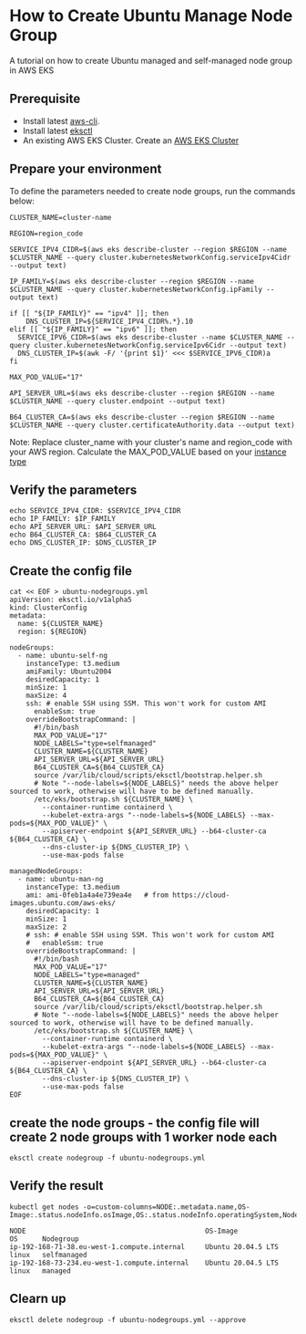 # How to Create Ubuntu Manage Node Group

A tutorial on how to create Ubuntu managed and self-managed node group in AWS EKS


## Prerequisite

* Install latest [aws-cli](https://docs.aws.amazon.com/cli/latest/userguide/installing.html).
* Install latest [eksctl](https://docs.aws.amazon.com/eks/latest/userguide/eksctl.html)
* An existing AWS EKS Cluster. Create an [AWS EKS Cluster](https://github.com/aws-samples/aws-eks-se-samples/tree/main/knowledge-center/how-to-get-started)
   

## Prepare your environment

To define the parameters needed to create node groups, run the commands below:

```
CLUSTER_NAME=cluster-name

REGION=region_code

SERVICE_IPV4_CIDR=$(aws eks describe-cluster --region $REGION --name $CLUSTER_NAME --query cluster.kubernetesNetworkConfig.serviceIpv4Cidr --output text)

IP_FAMILY=$(aws eks describe-cluster --region $REGION --name $CLUSTER_NAME --query cluster.kubernetesNetworkConfig.ipFamily --output text)

if [[ "${IP_FAMILY}" == "ipv4" ]]; then
    DNS_CLUSTER_IP=${SERVICE_IPV4_CIDR%.*}.10
elif [[ "${IP_FAMILY}" == "ipv6" ]]; then
  SERVICE_IPV6_CIDR=$(aws eks describe-cluster --name $CLUSTER_NAME --query cluster.kubernetesNetworkConfig.serviceIpv6Cidr --output text)
  DNS_CLUSTER_IP=$(awk -F/ '{print $1}' <<< $SERVICE_IPV6_CIDR)a
fi 

MAX_POD_VALUE="17"  

API_SERVER_URL=$(aws eks describe-cluster --region $REGION --name $CLUSTER_NAME --query cluster.endpoint --output text)

B64_CLUSTER_CA=$(aws eks describe-cluster --region $REGION --name $CLUSTER_NAME --query cluster.certificateAuthority.data --output text)      

```

Note: Replace cluster_name with your cluster's name and region_code with your AWS region. Calculate the MAX_POD_VALUE based on your [instance type](https://docs.aws.amazon.com/eks/latest/userguide/choosing-instance-type.html#determine-max-pods)


## Verify the parameters

```
echo SERVICE_IPV4_CIDR: $SERVICE_IPV4_CIDR
echo IP_FAMILY: $IP_FAMILY
echo API_SERVER_URL: $API_SERVER_URL
echo B64_CLUSTER_CA: $B64_CLUSTER_CA
echo DNS_CLUSTER_IP: $DNS_CLUSTER_IP
```

## Create the config file

```
cat << EOF > ubuntu-nodegroups.yml
apiVersion: eksctl.io/v1alpha5
kind: ClusterConfig
metadata:
  name: ${CLUSTER_NAME}
  region: ${REGION}

nodeGroups:
  - name: ubuntu-self-ng
    instanceType: t3.medium
    amiFamily: Ubuntu2004
    desiredCapacity: 1
    minSize: 1
    maxSize: 4
    ssh: # enable SSH using SSM. This won't work for custom AMI
      enableSsm: true 
    overrideBootstrapCommand: |
      #!/bin/bash
      MAX_POD_VALUE="17"                     
      NODE_LABELS="type=selfmanaged"         
      CLUSTER_NAME=${CLUSTER_NAME}           
      API_SERVER_URL=${API_SERVER_URL}       
      B64_CLUSTER_CA=${B64_CLUSTER_CA}       
      source /var/lib/cloud/scripts/eksctl/bootstrap.helper.sh
      # Note "--node-labels=${NODE_LABELS}" needs the above helper sourced to work, otherwise will have to be defined manually.
      /etc/eks/bootstrap.sh ${CLUSTER_NAME} \
        --container-runtime containerd \
        --kubelet-extra-args "--node-labels=${NODE_LABELS} --max-pods=${MAX_POD_VALUE}" \
        --apiserver-endpoint ${API_SERVER_URL} --b64-cluster-ca ${B64_CLUSTER_CA} \
        --dns-cluster-ip ${DNS_CLUSTER_IP} \
        --use-max-pods false

managedNodeGroups:
  - name: ubuntu-man-ng
    instanceType: t3.medium
    ami: ami-0feb1a4a4e739ea4e   # from https://cloud-images.ubuntu.com/aws-eks/
    desiredCapacity: 1
    minSize: 1
    maxSize: 2
    # ssh: # enable SSH using SSM. This won't work for custom AMI
    #   enableSsm: true 
    overrideBootstrapCommand: |
      #!/bin/bash
      MAX_POD_VALUE="17"                      
      NODE_LABELS="type=managed"         
      CLUSTER_NAME=${CLUSTER_NAME}           
      API_SERVER_URL=${API_SERVER_URL}       
      B64_CLUSTER_CA=${B64_CLUSTER_CA}       
      source /var/lib/cloud/scripts/eksctl/bootstrap.helper.sh
      # Note "--node-labels=${NODE_LABELS}" needs the above helper sourced to work, otherwise will have to be defined manually.
      /etc/eks/bootstrap.sh ${CLUSTER_NAME} \
        --container-runtime containerd \
        --kubelet-extra-args "--node-labels=${NODE_LABELS} --max-pods=${MAX_POD_VALUE}" \
        --apiserver-endpoint ${API_SERVER_URL} --b64-cluster-ca ${B64_CLUSTER_CA} \
        --dns-cluster-ip ${DNS_CLUSTER_IP} \
        --use-max-pods false
EOF
```

## create the node groups - the config file will create 2 node groups with 1 worker node each

`eksctl create nodegroup -f ubuntu-nodegroups.yml`    


## Verify the result
```
kubectl get nodes -o=custom-columns=NODE:.metadata.name,OS-Image:.status.nodeInfo.osImage,OS:.status.nodeInfo.operatingSystem,Nodegroup:.metadata.labels.type

NODE                                            OS-Image             OS      Nodegroup
ip-192-168-71-38.eu-west-1.compute.internal     Ubuntu 20.04.5 LTS   linux   selfmanaged
ip-192-168-73-234.eu-west-1.compute.internal    Ubuntu 20.04.5 LTS   linux   managed
```

## Clearn up

`eksctl delete nodegroup -f ubuntu-nodegroups.yml --approve`